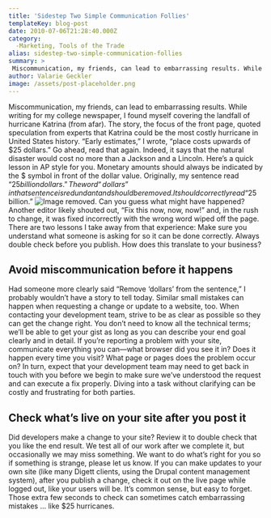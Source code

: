 ```yaml
---
title: 'Sidestep Two Simple Communication Follies'
templateKey: blog-post
date: 2010-07-06T21:28:40.000Z
category: 
  -Marketing, Tools of the Trade
alias: sidestep-two-simple-communication-follies
summary: > 
 Miscommunication, my friends, can lead to embarrassing results. While writing for my college newspaper, I found myself covering the landfall of hurricane Katrina (from afar). The story, the focus of the front page, quoted speculation from experts that Katrina could be the most costly hurricane in United States history. "Early estimates," I wrote, “place costs upwards of $25 dollars.” Go ahead, read that again. Indeed, it says that the natural disaster would cost no more than a Jackson and a Lincoln. 
author: Valarie Geckler
image: /assets/post-placeholder.png
---
```


Miscommunication, my friends, can lead to embarrassing results. While writing for my college newspaper, I found myself covering the landfall of hurricane Katrina (from afar). The story, the focus of the front page, quoted speculation from experts that Katrina could be the most costly hurricane in United States history. “Early estimates,” I wrote, “place costs upwards of $25 dollars.” Go ahead, read that again. Indeed, it says that the natural disaster would cost no more than a Jackson and a Lincoln. Here’s a quick lesson in AP style for you. Monetary amounts should always be indicated by the $ symbol in front of the dollar value. Originally, my sentence read “$25 billion dollars.” The word “dollars” in that sentence is redundant and should be removed. It should correctly read “$25 billion.” ![Image removed.](/core/misc/icons/e32700/error.svg "This image has been removed. For security reasons, only images from the local domain are allowed.") Can you guess what might have happened? Another editor likely shouted out, “Fix this now, now, now!” and, in the rush to change, it was fixed incorrectly with the wrong word wiped off the page. There are two lessons I take away from that experience: Make sure you understand what someone is asking for so it can be done correctly. Always double check before you publish. How does this translate to your business?

Avoid miscommunication before it happens
----------------------------------------

Had someone more clearly said “Remove ‘dollars’ from the sentence,” I probably wouldn’t have a story to tell today. Similar small mistakes can happen when requesting a change or update to a website, too. When contacting your development team, strive to be as clear as possible so they can get the change right. You don’t need to know all the technical terms; we’ll be able to get your gist as long as you can describe your end goal clearly and in detail. If you’re reporting a problem with your site, communicate everything you can—what browser did you see it in? Does it happen every time you visit? What page or pages does the problem occur on? In turn, expect that your development team may need to get back in touch with you before we begin to make sure we’ve understood the request and can execute a fix properly. Diving into a task without clarifying can be costly and frustrating for both parties.

Check what’s live on your site after you post it
------------------------------------------------

Did developers make a change to your site? Review it to double check that you like the end result. We test all of our work after we complete it, but occasionally we may miss something. We want to do what’s right for you so if something is strange, please let us know. If you can make updates to your own site (like many Digett clients, using the Drupal content management system), after you publish a change, check it out on the live page while logged out, like your users will be. It’s common sense, but easy to forget. Those extra few seconds to check can sometimes catch embarrassing mistakes ... like $25 hurricanes.
